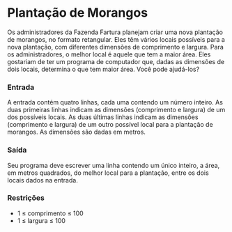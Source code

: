 # Plantação de Morangos #

Os administradores da Fazenda Fartura planejam criar uma nova plantação de morangos, no formato retangular. Eles têm vários locais possíveis para a nova plantação, com diferentes dimensões de comprimento e largura. Para os administradores, o melhor local é aquele que tem a maior área. Eles gostariam de ter um programa de computador que, dadas as dimensões de dois locais, determina o que tem maior área. Você pode ajudá-los?

### Entrada ###
A entrada contém quatro linhas, cada uma contendo um número inteiro. As duas primeiras linhas indicam as dimensões (comprimento e largura) de um dos possíveis locais. As duas últimas linhas indicam as dimensões (comprimento e largura) de um outro possível local para a plantação de morangos. As dimensões são dadas em metros.

### Saída ###
Seu programa deve escrever uma linha contendo um único inteiro, a área, em metros quadrados, do melhor local para a plantação, entre os dois locais dados na entrada.

### Restrições ###
- 1 ≤ comprimento ≤ 100
- 1 ≤ largura ≤ 100